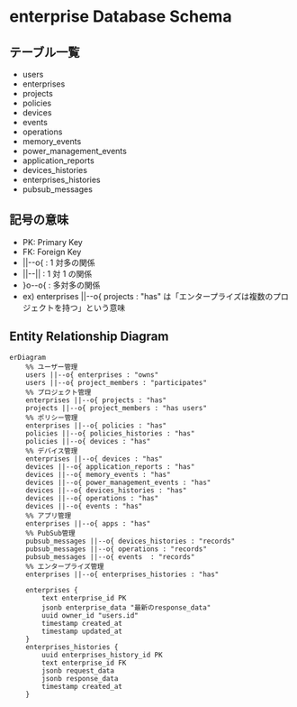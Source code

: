 # enterprise Database Schema

## テーブル一覧

- users
- enterprises
- projects
- policies
- devices
- events
- operations
- memory_events
- power_management_events
- application_reports
- devices_histories
- enterprises_histories
- pubsub_messages

## 記号の意味

- PK: Primary Key
- FK: Foreign Key
- ||--o{ : 1 対多の関係
- ||--|| : 1 対 1 の関係
- }o--o{ : 多対多の関係
- ex) enterprises ||--o{ projects : "has" は「エンタープライズは複数のプロジェクトを持つ」という意味

## Entity Relationship Diagram

```mermaid
erDiagram
    %% ユーザー管理
    users ||--o{ enterprises : "owns"
    users ||--o{ project_members : "participates"
    %% プロジェクト管理
    enterprises ||--o{ projects : "has"
    projects ||--o{ project_members : "has users"
    %% ポリシー管理
    enterprises ||--o{ policies : "has"
    policies ||--o{ policies_histories : "has"
    policies ||--o{ devices : "has"
    %% デバイス管理
    enterprises ||--o{ devices : "has"
    devices ||--o{ application_reports : "has"
    devices ||--o{ memory_events : "has"
    devices ||--o{ power_management_events : "has"
    devices ||--o{ devices_histories : "has"
    devices ||--o{ operations : "has"
    devices ||--o{ events : "has"
    %% アプリ管理
    enterprises ||--o{ apps : "has"
    %% PubSub管理
    pubsub_messages ||--o{ devices_histories : "records"
    pubsub_messages ||--o{ operations : "records"
    pubsub_messages ||--o{ events  : "records"
    %% エンタープライズ管理
    enterprises ||--o{ enterprises_histories : "has"

    enterprises {
        text enterprise_id PK
        jsonb enterprise_data "最新のresponse_data"
        uuid owner_id "users.id"
        timestamp created_at
        timestamp updated_at
    }
    enterprises_histories {
        uuid enterprises_history_id PK
        text enterprise_id FK
        jsonb request_data
        jsonb response_data
        timestamp created_at
    }
```
